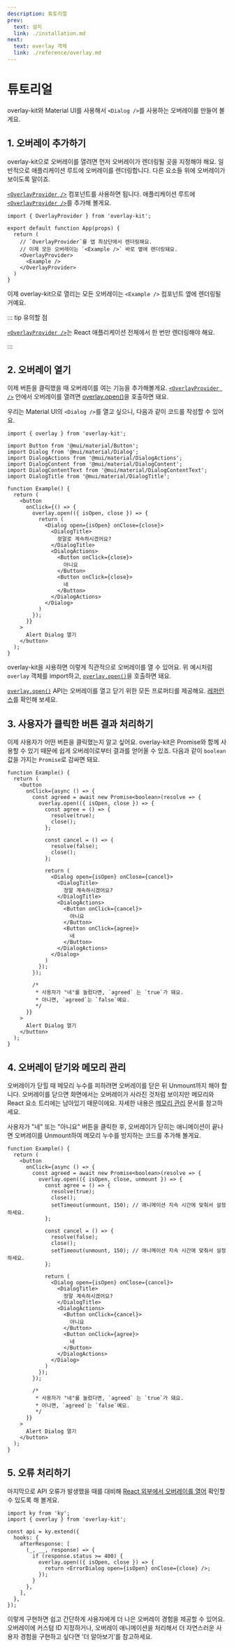 ```yaml
---
description: 튜토리얼
prev:
  text: 설치
  link: ./installation.md
next:
  text: overlay 객체
  link: ./reference/overlay.md
---
```


# 튜토리얼

overlay-kit와 Material UI를 사용해서 `<Dialog />`를 사용하는 오버레이를 만들어 볼게요.

## 1. 오버레이 추가하기

overlay-kit으로 오버레이를 열려면 먼저 오버레이가 렌더링될 곳을 지정해야 해요. 일반적으로 애플리케이션 루트에 오버레이를 렌더링합니다. 다른 요소들 위에 오버레이가 보이도록 말이죠.

[`<OverlayProvider />`](./reference/overlay-provider.md) 컴포넌트를 사용하면 됩니다. 애플리케이션 루트에 [`<OverlayProvider />`](./reference/overlay-provider.md)를 추가해 볼게요.

```tsx{1,7,9}
import { OverlayProvider } from 'overlay-kit';

export default function App(props) {
  return (
    // `OverlayProvider`를 앱 최상단에서 렌더링해요.
    // 이제 모든 오버레이는 `<Example />` 바로 옆에 렌더링돼요.
    <OverlayProvider>
      <Example />
    </OverlayProvider>
  )
}
```

이제 overlay-kit으로 열리는 모든 오버레이는 `<Example />` 컴포넌트 옆에 렌더링될 거예요.

::: tip 유의할 점

[`<OverlayProvider />`](./reference/overlay-provider.md)는 React 애플리케이션 전체에서 한 번만 렌더링해야 해요.

:::

## 2. 오버레이 열기

이제 버튼을 클릭했을 때 오버레이를 여는 기능을 추가해볼게요. [`<OverlayProvider />`](./reference/overlay-provider.md) 안에서 오버레이를 열려면 [overlay.open()](./reference/overlay.md#overlay-open)을 호출하면 돼요.

우리는 Material UI의 `<Dialog />`를 열고 싶으니, 다음과 같이 코드를 작성할 수 있어요.

```tsx{1,14-30}
import { overlay } from 'overlay-kit';

import Button from '@mui/material/Button';
import Dialog from '@mui/material/Dialog';
import DialogActions from '@mui/material/DialogActions';
import DialogContent from '@mui/material/DialogContent';
import DialogContentText from '@mui/material/DialogContentText';
import DialogTitle from '@mui/material/DialogTitle';

function Example() {
  return (
    <button
      onClick={() => {
        overlay.open(({ isOpen, close }) => {
          return (
            <Dialog open={isOpen} onClose={close}>
              <DialogTitle>
                정말로 계속하시겠어요?
              </DialogTitle>
              <DialogActions>
                <Button onClick={close}>
                  아니요
                </Button>
                <Button onClick={close}>
                  네
                </Button>
              </DialogActions>
            </Dialog>
          )
        });
      }}
    >
      Alert Dialog 열기
    </button>
  );
}
```

overlay-kit을 사용하면 이렇게 직관적으로 오버레이를 열 수 있어요. 위 예시처럼 `overlay` 객체를 import하고, [`overlay.open()`](./reference/overlay.md#overlay-open)을 호출하면 돼요.

[`overlay.open()`](./reference/overlay.md#overlay-open) API는 오버레이를 열고 닫기 위한 모든 프로퍼티를 제공해요. [레퍼런스](./reference/overlay.md)를 확인해 보세요.

## 3. 사용자가 클릭한 버튼 결과 처리하기

이제 사용자가 어떤 버튼을 클릭했는지 알고 싶어요. overlay-kit은 Promise와 함께 사용할 수 있기 때문에 쉽게 오버레이로부터 결과를 얻어올 수 있죠. 다음과 같이 `boolean` 값을 가지는 `Promise`로 감싸면 돼요.

```tsx{5,7-10,12-15,35-38}
function Example() {
  return (
    <button
      onClick={async () => {
        const agreed = await new Promise<boolean>(resolve => {
          overlay.open(({ isOpen, close }) => {
            const agree = () => {
              resolve(true);
              close();
            };

            const cancel = () => {
              resolve(false);
              close();
            };

            return (
              <Dialog open={isOpen} onClose={cancel}>
                <DialogTitle>
                  정말 계속하시겠어요?
                </DialogTitle>
                <DialogActions>
                  <Button onClick={cancel}>
                    아니요
                  </Button>
                  <Button onClick={agree}>
                    네
                  </Button>
                </DialogActions>
              </Dialog>
            )
          });
        });

        /*
         * 사용자가 "네"를 눌렀다면, `agreed` 는 `true`가 돼요.
         * 아니면, `agreed`는 `false`예요.
         */
      }}
    >
      Alert Dialog 열기
    </button>
  );
}
```

## 4. 오버레이 닫기와 메모리 관리

오버레이가 닫힐 때 메모리 누수를 피하려면 오버레이를 닫은 뒤 Unmount까지 해야 합니다. 오버레이를 닫으면 화면에서는 오버레이가 사라진 것처럼 보이지만 메모리와 React 요소 트리에는 남아있기 때문이에요. 자세한 내용은 [메모리 관리](./advanced/unmount-with-animation.md#오버레이-애니메이션과-unmount-처리) 문서를 참고하세요.

사용자가 "네" 또는 "아니요" 버튼을 클릭한 후, 오버레이가 닫히는 애니메이션이 끝나면 오버레이를 Unmount하여 메모리 누수를 방지하는 코드를 추가해 볼게요.

```tsx
function Example() {
  return (
    <button
      onClick={async () => {
        const agreed = await new Promise<boolean>(resolve => {
          overlay.open(({ isOpen, close, unmount }) => {
            const agree = () => {
              resolve(true);
              close();
              setTimeout(unmount, 150); // 애니메이션 지속 시간에 맞춰서 설정하세요.
            };

            const cancel = () => {
              resolve(false);
              close();
              setTimeout(unmount, 150); // 애니메이션 지속 시간에 맞춰서 설정하세요.
            };

            return (
              <Dialog open={isOpen} onClose={cancel}>
                <DialogTitle>
                  정말 계속하시겠어요?
                </DialogTitle>
                <DialogActions>
                  <Button onClick={cancel}>
                    아니요
                  </Button>
                  <Button onClick={agree}>
                    네
                  </Button>
                </DialogActions>
              </Dialog>
            )
          });
        });

        /*
         * 사용자가 "네"를 눌렀다면, `agreed` 는 `true`가 돼요.
         * 아니면, `agreed`는 `false`예요.
         */
      }}
    >
      Alert Dialog 열기
    </button>
  );
}
```

## 5. 오류 처리하기

마지막으로 API 오류가 발생했을 때를 대비해 [React 외부에서 오버레이를 열어](./advanced/outside-react-overlay.md) 확인할 수 있도록 해 볼게요.

```tsx
import ky from 'ky';
import { overlay } from 'overlay-kit';

const api = ky.extend({
  hooks: {
    afterResponse: [
      (_, __, response) => {
        if (response.status >= 400) {
          overlay.open(({ isOpen, close }) => {
            return <ErrorDialog open={isOpen} onClose={close} />;
          });
        }
      },
    ],
  },
});
```

이렇게 구현하면 쉽고 간단하게 사용자에게 더 나은 오버레이 경험을 제공할 수 있어요. 오버레이에 커스텀 ID 지정하거나, 오버레이 애니메이션을 처리해서 더 자연스러운 사용자 경험을 구현하고 싶다면 '더 알아보기'를 참고하세요.
